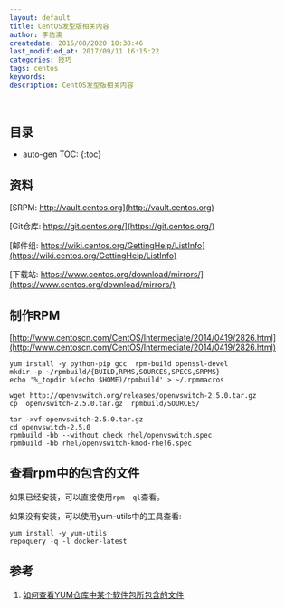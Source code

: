 ```yaml
---
layout: default
title: CentOS发型版相关内容
author: 李佶澳
createdate: 2015/08/2020 10:38:46
last_modified_at: 2017/09/11 16:15:22
categories: 技巧
tags: centos 
keywords:
description: CentOS发型版相关内容

---
```


## 目录
* auto-gen TOC:
{:toc}

## 资料

[SRPM: http://vault.centos.org](http://vault.centos.org)

[Git仓库: https://git.centos.org/](https://git.centos.org/)

[邮件组: https://wiki.centos.org/GettingHelp/ListInfo](https://wiki.centos.org/GettingHelp/ListInfo)

[下载站: https://www.centos.org/download/mirrors/](https://www.centos.org/download/mirrors/)

## 制作RPM

[http://www.centoscn.com/CentOS/Intermediate/2014/0419/2826.html](http://www.centoscn.com/CentOS/Intermediate/2014/0419/2826.html)

	yum install -y python-pip gcc  rpm-build openssl-devel
	mkdir -p ~/rpmbuild/{BUILD,RPMS,SOURCES,SPECS,SRPMS}
	echo '%_topdir %(echo $HOME)/rpmbuild' > ~/.rpmmacros

	wget http://openvswitch.org/releases/openvswitch-2.5.0.tar.gz
	cp  openvswitch-2.5.0.tar.gz  rpmbuild/SOURCES/

	tar -xvf openvswitch-2.5.0.tar.gz
	cd openvswitch-2.5.0
	rpmbuild -bb --without check rhel/openvswitch.spec
	rpmbuild -bb rhel/openvswitch-kmod-rhel6.spec

## 查看rpm中的包含的文件 

如果已经安装，可以直接使用`rpm -ql`查看。

如果没有安装，可以使用yum-utils中的工具查看:

	yum install -y yum-utils
	repoquery -q -l docker-latest

## 参考

1. [如何查看YUM仓库中某个软件包所包含的文件][1]

[1]: https://jingyan.baidu.com/article/ff42efa925e4f4c19f220252.html  "如何查看YUM仓库中某个软件包所包含的文件" 
